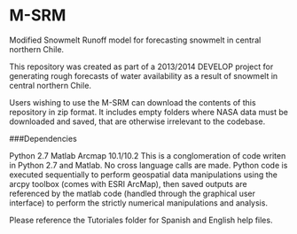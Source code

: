 # M-SRM
Modified Snowmelt Runoff model for forecasting snowmelt in central northern Chile.

This repository was created as part of a 2013/2014 DEVELOP project for generating rough
forecasts of water availability as a result of snowmelt in central northern Chile.

Users wishing to use the M-SRM can download the contents of this repository in zip format.
It includes empty folders where NASA data must be downloaded and saved, that are otherwise
irrelevant to the codebase.

###Dependencies

Python 2.7
Matlab
Arcmap 10.1/10.2
This is a conglomeration of code writen in Python 2.7 and Matlab.
No cross language calls are made. Python code is executed sequentially to perform geospatial
data manipulations using the arcpy toolbox (comes with ESRI ArcMap), then saved outputs are
referenced by the matlab code (handled through the graphical user interface) to perform
the strictly numerical manipulations and analysis. 

Please reference the Tutoriales folder for Spanish and English help files.
